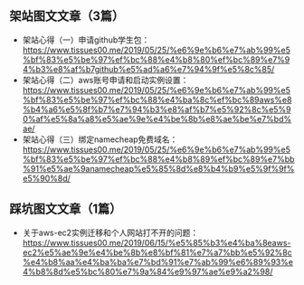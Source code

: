 ## 架站图文文章（3篇）
- 架站心得（一）申请github学生包：https://www.tissues00.me/2019/05/25/%e6%9e%b6%e7%ab%99%e5%bf%83%e5%be%97%ef%bc%88%e4%b8%80%ef%bc%89%e7%94%b3%e8%af%b7github%e5%ad%a6%e7%94%9f%e5%8c%85/
- 架站心得（二）aws账号申请和启动实例设置：https://www.tissues00.me/2019/05/25/%e6%9e%b6%e7%ab%99%e5%bf%83%e5%be%97%ef%bc%88%e4%ba%8c%ef%bc%89aws%e8%b4%a6%e5%8f%b7%e7%94%b3%e8%af%b7%e5%92%8c%e5%90%af%e5%8a%a8%e5%ae%9e%e4%be%8b%e8%ae%be%e7%bd%ae/
- 架站心得（三）绑定namecheap免费域名：https://www.tissues00.me/2019/05/25/%e6%9e%b6%e7%ab%99%e5%bf%83%e5%be%97%ef%bc%88%e4%b8%89%ef%bc%89%e7%bb%91%e5%ae%9anamecheap%e5%85%8d%e8%b4%b9%e5%9f%9f%e5%90%8d/

## 踩坑图文文章（1篇）
- 关于aws-ec2实例迁移和个人网站打不开的问题：https://www.tissues00.me/2019/06/15/%e5%85%b3%e4%ba%8eaws-ec2%e5%ae%9e%e4%be%8b%e8%bf%81%e7%a7%bb%e5%92%8c%e4%b8%aa%e4%ba%ba%e7%bd%91%e7%ab%99%e6%89%93%e4%b8%8d%e5%bc%80%e7%9a%84%e9%97%ae%e9%a2%98/